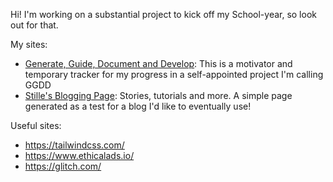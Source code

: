 Hi!
I'm working on a substantial project to kick off my School-year, so look out for that.

My sites:
- [Generate, Guide, Document and Develop](https://ggdd.glitch.me): This is a motivator and temporary tracker for my progress in a self-appointed project I'm calling GGDD
- [Stille's Blogging Page](https://thesilenttype.tk): Stories, tutorials and more. A simple page generated as a test for a blog I'd like to eventually use!

Useful sites:
- https://tailwindcss.com/
- https://www.ethicalads.io/
- https://glitch.com/
